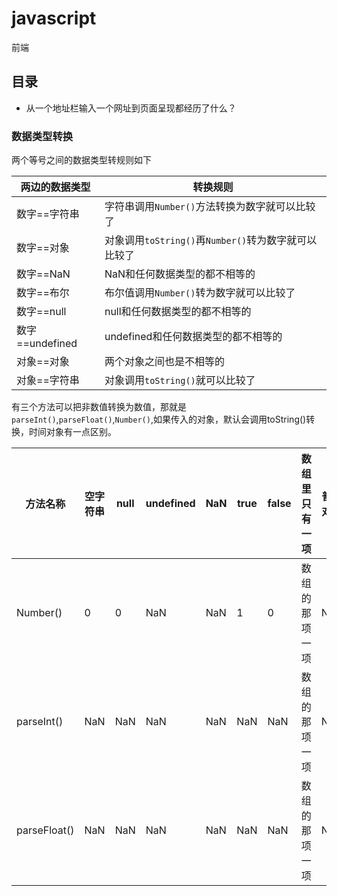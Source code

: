 # javascript
前端

## 目录

* 从一个地址栏输入一个网址到页面呈现都经历了什么？

### 数据类型转换

两个等号之间的数据类型转规则如下

|两边的数据类型|转换规则|
|-|-|
|数字==字符串|字符串调用`Number()`方法转换为数字就可以比较了|
|数字==对象|对象调用`toString()`再`Number()`转为数字就可以比较了|
|数字==NaN|NaN和任何数据类型的都不相等的|
|数字==布尔|布尔值调用`Number()`转为数字就可以比较了|
|数字==null|null和任何数据类型的都不相等的|
|数字==undefined|undefined和任何数据类型的都不相等的|
|对象==对象|两个对象之间也是不相等的|
|对象==字符串|对象调用`toString()`就可以比较了|

有三个方法可以把非数值转换为数值，那就是`parseInt()`,`parseFloat()`,`Number()`,如果传入的对象，默认会调用toString()转换，时间对象有一点区别。

|方法名称|空字符串|null|undefined|NaN|true|false|数组里只有一项|普通对象|
|-|-|-|-|-|-|-|-|-|
|Number()|0|0|NaN|NaN|1|0|数组的那项一项|NaN|
|parseInt()|NaN|NaN|NaN|NaN|NaN|NaN|数组的那项一项|NaN|
|parseFloat()|NaN|NaN|NaN|NaN|NaN|NaN|数组的那项一项|NaN|
